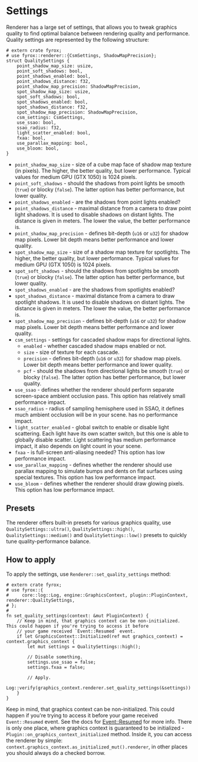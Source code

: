 # Settings

Renderer has a large set of settings, that allows you to tweak graphics quality to find optimal balance between
rendering quality and performance. Quality settings are represented by the following structure:

```rust,no_run
# extern crate fyrox;
# use fyrox::renderer::{CsmSettings, ShadowMapPrecision};
struct QualitySettings {
    point_shadow_map_size: usize,
    point_soft_shadows: bool,
    point_shadows_enabled: bool,
    point_shadows_distance: f32,
    point_shadow_map_precision: ShadowMapPrecision,
    spot_shadow_map_size: usize,
    spot_soft_shadows: bool,
    spot_shadows_enabled: bool,
    spot_shadows_distance: f32,
    spot_shadow_map_precision: ShadowMapPrecision,
    csm_settings: CsmSettings,
    use_ssao: bool,
    ssao_radius: f32,
    light_scatter_enabled: bool,
    fxaa: bool,
    use_parallax_mapping: bool,
    use_bloom: bool,
}
```

- `point_shadow_map_size` - size of a cube map face of shadow map texture (in pixels). The higher, the better quality,
  but lower performance. Typical values for medium GPU (GTX 1050) is 1024 pixels.
- `point_soft_shadows` - should the shadows from point lights be smooth (`true`) or blocky (`false`). The latter option
  has better performance, but lower quality.
- `point_shadows_enabled` - are the shadows from point lights enabled? 
- `point_shadows_distance` - maximal distance from a camera to draw point light shadows. It is used to disable shadows
  on distant lights. The distance is given in meters. The lower the value, the better performance is.
- `point_shadow_map_precision` - defines bit-depth (`u16` or `u32`) for shadow map pixels. Lower bit depth means better
  performance and lower quality.
- `spot_shadow_map_size` - size of a shadow map texture for spotlights. The higher, the better quality,
  but lower performance. Typical values for medium GPU (GTX 1050) is 1024 pixels.
- `spot_soft_shadows` - should the shadows from spotlights be smooth (`true`) or blocky (`false`). The latter option
  has better performance, but lower quality.
- `spot_shadows_enabled` - are the shadows from spotlights enabled? 
- `spot_shadows_distance` - maximal distance from a camera to draw spotlight shadows. It is used to disable shadows
  on distant lights. The distance is given in meters. The lower the value, the better performance is. 
- `spot_shadow_map_precision` - defines bit-depth (`u16` or `u32`) for shadow map pixels.  Lower bit depth means better
  performance and lower quality.
- `csm_settings` - settings for cascaded shadow maps for directional lights.
  - `enabled` - whether cascaded shadow maps enabled or not. 
  - `size` - size of texture for each cascade.
  - `precision` - defines bit-depth (`u16` or `u32`) for shadow map pixels. Lower bit depth means better
    performance and lower quality.
  - `pcf` - should the shadows from directional lights be smooth (`true`) or blocky (`false`). The latter option
    has better performance, but lower quality.
- `use_ssao` - defines whether the renderer should perform separate screen-space ambient occlusion pass. This option
  has relatively small performance impact.
- `ssao_radius` - radius of sampling hemisphere used in SSAO, it defines much ambient occlusion will be in your scene.
  has no performance impact.
- `light_scatter_enabled` - global switch to enable or disable light scattering. Each light have its own scatter switch,
  but this one is able to globally disable scatter. Light scattering has medium performance impact, it also depends on 
  light count in your scene.
- `fxaa` - is full-screen anti-aliasing needed? This option has low performance impact.
- `use_parallax_mapping` - defines whether the renderer should use parallax mapping to simulate bumps and dents on
  flat surfaces using special textures. This option has low performance impact.
- `use_bloom` - defines whether the renderer should draw glowing pixels. This option has low performance impact.

## Presets

The renderer offers built-in presets for various graphics quality, use `QualitySettings::ultra()`, 
`QualitySettings::high()`, `QualitySettings::medium()` and `QualitySettings::low()` presets to quickly tune 
quality-performance balance.

## How to apply

To apply the settings, use `Renderer::set_quality_settings` method:

```rust,no_run
# extern crate fyrox;
# use fyrox::{
#     core::log::Log, engine::GraphicsContext, plugin::PluginContext, renderer::QualitySettings,
# };
# 
fn set_quality_settings(context: &mut PluginContext) {
    // Keep in mind, that graphics context can be non-initialized. This could happen if you're trying to access it before
    // your game received `Event::Resumed` event.
    if let GraphicsContext::Initialized(ref mut graphics_context) = context.graphics_context {
        let mut settings = QualitySettings::high();

        // Disable something.
        settings.use_ssao = false;
        settings.fxaa = false;

        // Apply.
        Log::verify(graphics_context.renderer.set_quality_settings(&settings))
    }
}
```

Keep in mind, that graphics context can be non-initialized. This could happen if you're trying to access it before your 
game received `Event::Resumed` event. See the docs for [Event::Resumed](https://docs.rs/fyrox/latest/fyrox/event/enum.Event.html#variant.Resumed) 
for more info. There is only one place, where graphics context is guaranteed to be initialized - 
`Plugin::on_graphics_context_initialized` method. Inside it, you can access the renderer by simple: 
`context.graphics_context.as_initialized_mut().renderer`, in other places you should always do a checked borrow.